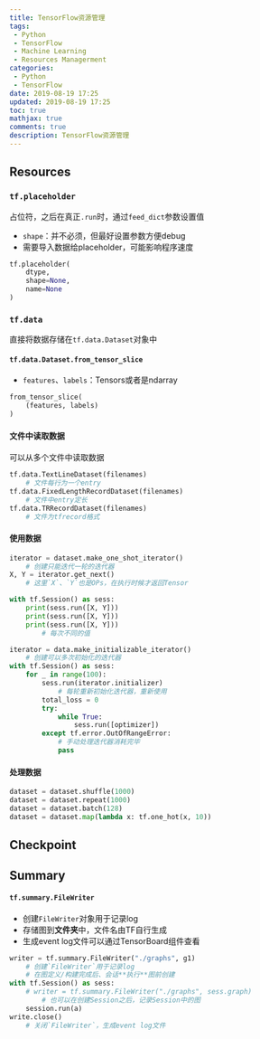 ```yaml
---
title: TensorFlow资源管理
tags:
 - Python
 - TensorFlow
 - Machine Learning
 - Resources Managerment
categories:
 - Python
 - TensorFlow
date: 2019-08-19 17:25
updated: 2019-08-19 17:25
toc: true
mathjax: true
comments: true
description: TensorFlow资源管理
---
```


##	Resources

###	`tf.placeholder`

占位符，之后在真正`.run`时，通过`feed_dict`参数设置值

-	`shape`：并不必须，但最好设置参数方便debug
-	需要导入数据给placeholder，可能影响程序速度

```python
tf.placeholder(
	dtype,
	shape=None,
	name=None
)
```

###	`tf.data`

直接将数据存储在`tf.data.Dataset`对象中

####	`tf.data.Dataset.from_tensor_slice`

-	`features`、`labels`：Tensors或者是ndarray

```python
from_tensor_slice(
	(features, labels)
)
```

####	文件中读取数据

可以从多个文件中读取数据

```python
tf.data.TextLineDataset(filenames)
	# 文件每行为一个entry
tf.data.FixedLengthRecordDataset(filenames)
	# 文件中entry定长
tf.data.TRRecordDataset(filenames)
	# 文件为tfrecord格式
```

####	使用数据

```python
iterator = dataset.make_one_shot_iterator()
	# 创建只能迭代一轮的迭代器
X, Y = iterator.get_next()
	# 这里`X`、`Y`也是OPs，在执行时候才返回Tensor

with tf.Session() as sess:
	print(sess.run([X, Y]))
	print(sess.run([X, Y]))
	print(sess.run([X, Y]))
		# 每次不同的值

iterator = data.make_initializable_iterator()
	# 创建可以多次初始化的迭代器
with tf.Session() as sess:
	for _ in range(100):
		sess.run(iterator.initializer)
			# 每轮重新初始化迭代器，重新使用
		total_loss = 0
		try:
			while True:
				sess.run([optimizer])
		except tf.error.OutOfRangeError:
			# 手动处理迭代器消耗完毕
			pass
```

####	处理数据

```python
dataset = dataset.shuffle(1000)
dataset = dataset.repeat(1000)
dataset = dataset.batch(128)
dataset = dataset.map(lambda x: tf.one_hot(x, 10))
```

##	Checkpoint

##	Summary

####	`tf.summary.FileWriter`

-	创建`FileWriter`对象用于记录log
-	存储图到**文件夹**中，文件名由TF自行生成
-	生成event log文件可以通过TensorBoard组件查看

```python
writer = tf.summary.FileWriter("./graphs", g1)
	# 创建`FileWriter`用于记录log
	# 在图定义/构建完成后、会话**执行**图前创建
with tf.Session() as sess:
	# writer = tf.summary.FileWriter("./graphs", sess.graph)
		# 也可以在创建Session之后，记录Session中的图
	session.run(a)
write.close()
	# 关闭`FileWriter`，生成event log文件
```



